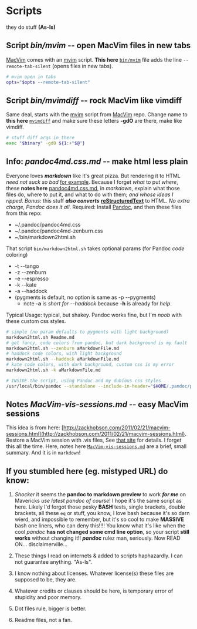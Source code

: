 Scripts
=======


they do stuff  __(As-Is)__


## Script ___bin/mvim___  -- open MacVim files in new tabs


[MacVim](https://github.com/b4winckler/macvim) comes with 
an [mvim](https://github.com/b4winckler/macvim/blob/master/src/MacVim/mvim) script.
__This here__ [`bin/mvim`](https://github.com/Angles/some-scripts/blob/master/bin/mvim) file adds the line `--remote-tab-silent` (opens files in new tabs).


``` bash
# mvim open in tabs
opts="$opts --remote-tab-silent"
```


## Script ___bin/mvimdiff___  -- rock MacVim like vimdiff


Same deal, starts with the [mvim](https://github.com/b4winckler/macvim/blob/master/src/MacVim/mvim) 
script from [MacVim](https://github.com/b4winckler/macvim) repo. Change name to __this here__ [`mvimdiff`](https://github.com/Angles/some-scripts/blob/master/bin/mvimdiff) and make sure these letters __-gdO__ are there, make like vimdiff.


``` bash
# stuff diff args in there
exec "$binary" -gdO ${1:+"$@"}
```


## Info: ___pandoc4md.css.md___  -- make html less plain


Everyone loves ___markdown___ like it's great pizza. But rendering it to HTML _need not suck so bad_ [for example](https://raw.github.com/Angles/some-scripts/master/pandoc4md.sample.html). Because I forget _what_ to put _where_, these __notes here__ [pandoc4md.css.md](https://github.com/Angles/some-scripts/blob/master/pandoc4md.css.md), in _markdown_, explain what those files do, where to put it, and what to do with them; _and whose ideas I ripped_. _Bonus_: this stuff  ___also converts___ [__reStructuredText__](http://docutils.sourceforge.net/rst.html) to HTML. _No extra charge, Pandoc does it all_. Required: Install [Pandoc](http://johnmacfarlane.net/pandoc/installing.html), and then these files from this repo:

* ~/.pandoc/pandoc4md.css
* ~/.pandoc/pandoc4md-zenburn.css
* ~/bin/markdown2html.sh

That script `bin/markdown2html.sh` takes optional params (for Pandoc _code_ coloring)


* -t --tango
* -z --zenburn
* -e --espresso
* -k --kate
* -a --haddock 
* (pygments is default, no option is same as -p --pygments)
    *  note __-a__ is _short for --haddock_ because __-h__ is already for _help_.


Typical Usage: typical, but shakey. Pandoc works fine, but I'm _noob_ with these custom css styles.


``` bash
# simple (no param defaults to pygments with light background)
markdown2html.sh Readme.md
# get fancy, code colors from pandoc, but dark background is my fault
markdown2html.sh --zenburn aMarkdownFile.md
# haddock code colors, with light background
markdown2html.sh --haddock aMarkdownFile.md
# kate code colors, with dark background, custom css is my error
markdown2html.sh -k aMarkdownFile.md

# INSIDE the script, using Pandoc and my dubious css styles
/usr/local/bin/pandoc --standalone --include-in-header="$HOME/.pandoc/pandoc4md.css" -t html -o "$output" "$file"
```


## Notes ___MacVim-vis-sessions.md___  -- easy MacVim sessions


This idea is from here: [http://zackhobson.com/2011/02/21/macvim-sessions.html](http://zackhobson.com/2011/02/21/macvim-sessions.html). Restore a MacVim session with .vis files,
See [that site](http://zackhobson.com/2011/02/21/macvim-sessions.html) for details. 
I forget this all the time. Here, notes here [`MacVim-vis-sessions.md`](https://github.com/Angles/some-scripts/blob/master/MacVim-vis-sessions.md) are a brief, small summary. And it is in `markdown`!


If you stumbled here (eg. mistyped URL) do know: 
-----------------------------------------------

1.  *Shocker* it seems the **pandoc to markdown preview** to work ***for me*** on Mavericks *use latest pandoc of course*! I hope it's the same script as here.
     Likely I'd forgot those pesky **BASH** tests, single brackets, double brackets, all these `eq` or stuff, you know, I love bash because it's so darn wierd, and impossible to remember, but it's so cool to make **MASSIVE** bash one liners, who can deny this!!!!
    You know what it's like when the cool  *pandoc* **has not changed some cmd line option**, so your script **still works** without changing it!! ***pandoc*** rulez man, seriously.
    Now READ ON... disclaimerville...

1.  These things I read on internets &amp; added to scripts haphazardly.
    I can not guarantee anything. "As-Is".

3.  I know nothing about licenses. Whatever license(s) these files are supposed to be, they are.

5.  Whatever credits or clauses should be here, is temporary error of stupidity and poor memory.

7.  Dot files rule, bigger is better.

9.  Readme files, not a fan.


